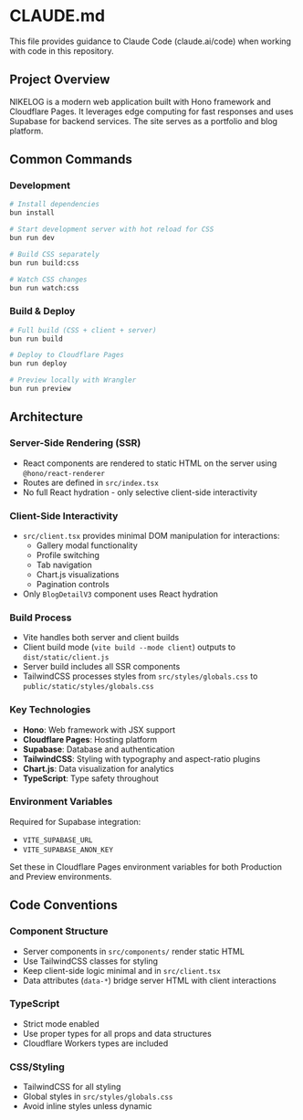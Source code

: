 # CLAUDE.md

This file provides guidance to Claude Code (claude.ai/code) when working with code in this repository.

## Project Overview

NIKELOG is a modern web application built with Hono framework and Cloudflare Pages. It leverages edge computing for fast responses and uses Supabase for backend services. The site serves as a portfolio and blog platform.

## Common Commands

### Development
```bash
# Install dependencies
bun install

# Start development server with hot reload for CSS
bun run dev

# Build CSS separately
bun run build:css

# Watch CSS changes
bun run watch:css
```

### Build & Deploy
```bash
# Full build (CSS + client + server)
bun run build

# Deploy to Cloudflare Pages
bun run deploy

# Preview locally with Wrangler
bun run preview
```

## Architecture

### Server-Side Rendering (SSR)
- React components are rendered to static HTML on the server using `@hono/react-renderer`
- Routes are defined in `src/index.tsx`
- No full React hydration - only selective client-side interactivity

### Client-Side Interactivity
- `src/client.tsx` provides minimal DOM manipulation for interactions:
  - Gallery modal functionality
  - Profile switching
  - Tab navigation
  - Chart.js visualizations
  - Pagination controls
- Only `BlogDetailV3` component uses React hydration

### Build Process
- Vite handles both server and client builds
- Client build mode (`vite build --mode client`) outputs to `dist/static/client.js`
- Server build includes all SSR components
- TailwindCSS processes styles from `src/styles/globals.css` to `public/static/styles/globals.css`

### Key Technologies
- **Hono**: Web framework with JSX support
- **Cloudflare Pages**: Hosting platform
- **Supabase**: Database and authentication
- **TailwindCSS**: Styling with typography and aspect-ratio plugins
- **Chart.js**: Data visualization for analytics
- **TypeScript**: Type safety throughout

### Environment Variables
Required for Supabase integration:
- `VITE_SUPABASE_URL`
- `VITE_SUPABASE_ANON_KEY`

Set these in Cloudflare Pages environment variables for both Production and Preview environments.

## Code Conventions

### Component Structure
- Server components in `src/components/` render static HTML
- Use TailwindCSS classes for styling
- Keep client-side logic minimal and in `src/client.tsx`
- Data attributes (`data-*`) bridge server HTML with client interactions

### TypeScript
- Strict mode enabled
- Use proper types for all props and data structures
- Cloudflare Workers types are included

### CSS/Styling
- TailwindCSS for all styling
- Global styles in `src/styles/globals.css`
- Avoid inline styles unless dynamic